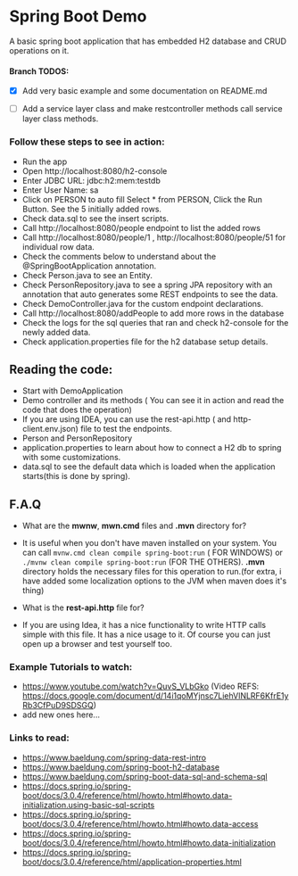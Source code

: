 # Spring Boot Demo

A basic spring boot application that has embedded H2 database and CRUD operations on it.


#### Branch TODOS: 
- [x] Add very basic example and some documentation on README.md
- [ ] Add a service layer class and make restcontroller methods call service layer class methods. 




### Follow these steps to see in action:

- Run the app
- Open http://localhost:8080/h2-console
- Enter JDBC URL: jdbc:h2:mem:testdb
- Enter User Name: sa
- Click on PERSON to auto fill Select * from PERSON, Click the Run Button. See the 5 initially added rows.
- Check data.sql to see the insert scripts.
- Call http://localhost:8080/people endpoint to list the added rows
- Call http://localhost:8080/people/1 , http://localhost:8080/people/51 for individual row data.
- Check the comments below to understand about the @SpringBootApplication annotation.
- Check Person.java to see an Entity.
- Check PersonRepository.java to see a spring JPA repository with an annotation that auto generates some REST endpoints
  to see the data.
- Check DemoController.java for the custom endpoint declarations.
- Call http://localhost:8080/addPeople to add more rows in the database
- Check the logs for the sql queries that ran and check h2-console for the newly added data.
- Check application.properties file for the h2 database setup details.

## Reading the code:

- Start with DemoApplication
- Demo controller and its methods ( You can see it in action and read the code that does the operation)
- If you are using IDEA, you can use the rest-api.http ( and http-client.env.json) file to test the endpoints.
- Person and PersonRepository
- application.properties to learn about how to connect a H2 db to spring with some customizations.
- data.sql to see the default data which is loaded when the application starts(this is done by spring).

## F.A.Q

- What are the **mwnw**, **mwn.cmd** files and **.mvn** directory for?

+ It is useful when you don't have maven installed on your system. You can call `mvnw.cmd clean compile spring-boot:run` (
  FOR WINDOWS) or `./mvnw clean compile spring-boot:run` (FOR THE OTHERS). **.mvn** directory holds the necessary files for
  this operation to run.(for extra, i have added some localization options to the JVM when maven does it's thing)

- What is the **rest-api.http** file for?

+ If you are using Idea, it has a nice functionality to write HTTP calls simple with this file. It has a nice usage to
  it. Of course you can just open up a browser and test yourself too.

### Example Tutorials to watch:

- https://www.youtube.com/watch?v=QuvS_VLbGko (Video
  REFS: https://docs.google.com/document/d/14i1qoMYjnsc7LiehVlNLRF6KfrE1yRb3CfPuD9SDSGQ)
- add new ones here...

### Links to read:

- https://www.baeldung.com/spring-data-rest-intro
- https://www.baeldung.com/spring-boot-h2-database
- https://www.baeldung.com/spring-boot-data-sql-and-schema-sql
- https://docs.spring.io/spring-boot/docs/3.0.4/reference/html/howto.html#howto.data-initialization.using-basic-sql-scripts
- https://docs.spring.io/spring-boot/docs/3.0.4/reference/html/howto.html#howto.data-access
- https://docs.spring.io/spring-boot/docs/3.0.4/reference/html/howto.html#howto.data-initialization
- https://docs.spring.io/spring-boot/docs/3.0.4/reference/html/application-properties.html
